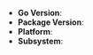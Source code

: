 
<!--
Thank you for reporting an issue.
Please fill in as much of the template below as you're able.
Version: output of `go version`
Platform: output of `uname -a` (UNIX), or version and 32 or 64-bit (Windows)
Subsystem: if known, please specify affected core module name

If possible, please provide code that demonstrates the problem, keeping it as
simple and free of external dependencies as you are able.
-->

* **Go Version**: <!-- compulsory. you must provide your version -->
* **Package Version**: <!-- compulsory. you must provide your version -->
* **Platform**: <!-- either `uname -a` output, or if Windows, version and 32-bit or
  64-bit -->
* **Subsystem**: <!-- optional. if known - please specify affected core module name -->

<!-- Enter your issue details below this comment. -->